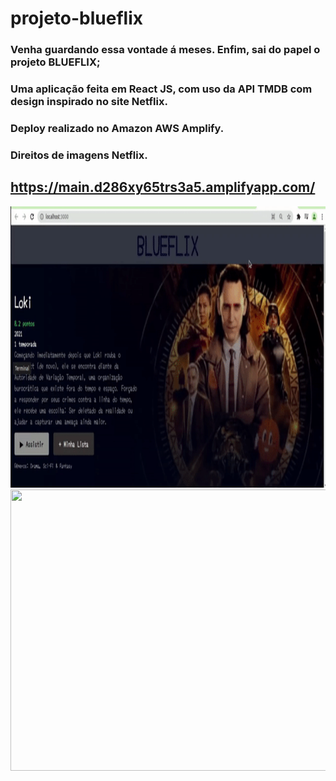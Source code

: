 # projeto-blueflix

### Venha guardando essa vontade á meses. Enfim, sai do papel o projeto BLUEFLIX;
### Uma aplicação feita em React JS, com uso da API TMDB com design inspirado no site Netflix.
### Deploy realizado no Amazon AWS Amplify.

### Direitos de imagens Netflix.
## https://main.d286xy65trs3a5.amplifyapp.com/
<img src="/1.gif" width="750" height="450"/>
<img src="/2.gif" width="750" height="450"/>
